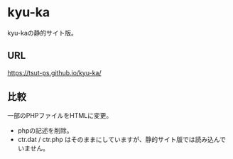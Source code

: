 # kyu-ka
kyu-kaの静的サイト版。

## URL
https://tsut-ps.github.io/kyu-ka/

## 比較
一部のPHPファイルをHTMLに変更。
- phpの記述を削除。
- ctr.dat / ctr.php はそのままにしていますが、静的サイト版では読み込んでいません。
